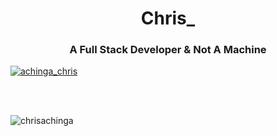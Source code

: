 <h1 align="center">Chris_</h1>
<h3 align="center">A Full Stack Developer & Not A Machine</h3>

<!-- Github trophies -->
<!-- <p align="center">
    <a href="https://github.com/ryo-ma/github-profile-trophy">
        <img src="https://github-profile-trophy.vercel.app/?username=chrisachinga" alt="chrisachinga" />
    </a>
</p> -->

<p align="left"> <a href="https://twitter.com/achinga_chris" target="blank"><img src="https://img.shields.io/twitter/follow/achinga_chris?logo=twitter&style=for-the-badge" alt="achinga_chris" /></a> </p>


<!-- BLOG-POST-LIST:START -->

<!-- BLOG-POST-LIST:END -->


<!--
<h3 align="left">Support:</h3>

<p>
<a href="https://www.buymeacoffee.com/chrisDev"> 
<img align="left" src="https://cdn.buymeacoffee.com/buttons/v2/default-yellow.png" height="50" width="210" alt="chrisDev" />
</a>
</p> -->

<br>

<br>

<p><img align="center" src="https://github-readme-streak-stats.herokuapp.com/?user=chrisachinga&" alt="chrisachinga" /></p>
